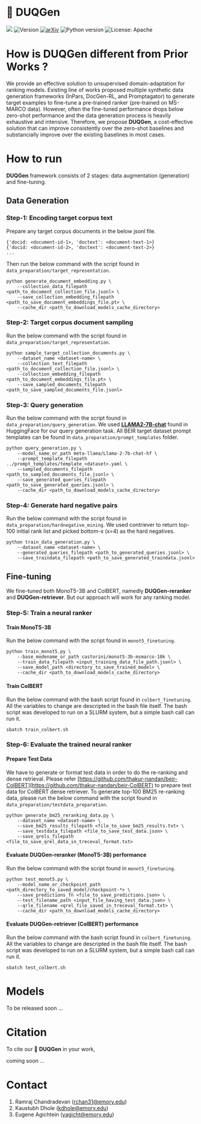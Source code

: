 # 🦆 DUQGen

![](https://img.shields.io/badge/PRs-welcome-brightgreen)
<img src="https://img.shields.io/badge/Version-1.0-lightblue.svg" alt="Version">
[![arXiv](https://img.shields.io/badge/arXiv-2311.11226-pink.svg)](...)
![Python version](https://img.shields.io/badge/lang-python-important)
![License: Apache](https://img.shields.io/badge/License-Apache2.0-yellow.svg)


# How is DUQGen different from Prior Works ?

We provide an effective solution to unsupervised domain-adaptation for ranking models. Existing line of works proposed multiple synthetic data generation frameworks (InPars, DocGen-RL, and Promptagator) to generate target examples to fine-tune a pre-trained ranker (pre-trained on MS-MARCO data). However, often the fine-tuned performance drops below zero-shot performance and the data generation process is heavily exhaustive and intensive. Therefore, we propose **DUQGen**, a cost-effective solution that can improve consistently over the zero-shot baselines and substancially improve over the existing baselines in most cases.




# How to run

**DUQGen** framework consists of 2 stages: data augmentation (generation) and fine-tuning.

## Data Generation
### Step-1: Encoding target corpus text
Prepare any target corpus documents in the below jsonl file.

```
{'docid: <document-id-1>, 'doctext': <document-text-1>}
{'docid: <document-id-2>, 'doctext': <document-text-2>}
...
```

Then run the below command with the script found in `data_preparation/target_representation`.

```
python generate_document_embedding.py \
    --collection_data_filepath <path_to_document_collection_file.jsonl> \
    --save_collection_embedding_filepath <path_to_save_document_embeddings_file.pt> \
    --cache_dir <path_to_download_models_cache_directory>
```

### Step-2: Target corpus document sampling

Run the below command with the script found in `data_preparation/target_representation`.

```
python sample_target_collection_documents.py \
    --dataset_name <dataset-name> \
    --collection_text_filepath <path_to_document_collection_file.jsonl> \
    --collection_embedding_filepath <path_to_document_embeddings_file.pt> \
    --save_sampled_documents_filepath <path_to_save_sampled_documents_file.jsonl>
```

### Step-3: Query generation

Run the below command with the script found in `data_preparation/query_generation`. We used [**LLAMA2-7B-chat**](https://huggingface.co/meta-llama/Llama-2-7b-chat-hf) found in HuggingFace for our query generation task. All BEIR target dataset prompt templates can be found in `data_preparation/prompt_templates` folder.


```
python query_generation.py \
    --model_name_or_path meta-llama/Llama-2-7b-chat-hf \
    --prompt_template_filepath ../prompt_templates/template_<dataset>.yaml \
    --sampled_documents_filepath <path_to_sampled_documents_file.jsonl> \
    --save_generated_queries_filepath <path_to_save_generated_queries.jsonl> \
    --cache_dir <path_to_download_models_cache_directory>
```

### Step-4: Generate hard negative pairs

Run the below command with the script found in `data_preparation/hardnegative_mining`. We used contriever to return top-100 initial rank list and picked bottom-x (x=4) as the hard negatives.

```
python train_data_generation.py \
    --dataset_name <dataset-name> \
    --generated_queries_filepath <path_to_generated_queries.jsonl> \
    --save_traindata_filepath <path_to_save_generated_traindata.jsonl>
```


## Fine-tuning

We fine-tuned both MonoT5-3B and ColBERT, namedly **DUQGen-reranker** and **DUQGen-retriever**. But our approach will work for any ranking model.


### Step-5: Train a neural ranker
#### Train MonoT5-3B

Run the below command with the script found in `monot5_finetuning`.

```
python train_monot5.py \
    --base_modename_or_path castorini/monot5-3b-msmarco-10k \
    --train_data_filepath <input_training_data_file_path.jsonl> \
    --save_model_path <directory_to_save_trained_model> \
    --cache_dir <path_to_download_models_cache_directory>
```


#### Train ColBERT

Run the below command with the bash script found in `colbert_finetuning`. All the variables to change are descripted in the bash file itself. The bash script was developed to run on a SLURM system, but a simple bash call can run it.

```
sbatch train_colbert.sh
```


### Step-6: Evaluate the trained neural ranker

#### Prepare Test Data

We have to generate or format test data in order to do the re-ranking and dense retrieval. Please refer [https://github.com/thakur-nandan/beir-ColBERT](https://github.com/thakur-nandan/beir-ColBERT) to prepare test data for ColBERT dense retriever. To generate top-100 BM25 re-ranking data, please run the below command with the script found in `data_preparation/testdata_preparation`.

```
python generate_bm25_reranking_data.py \
    --dataset_name <dataset-name> \
    --save_bm25_results_filepath <file_to_save_bm25_results.txt> \
    --save_testdata_filepath <file_to_save_test_data.json> \
    --save_qrels_filepath <file_to_save_qrel_data_in_treceval_format.txt>
```


#### Evaluate **DUQGen-reranker** (MonoT5-3B) performance

Run the below command with the script found in `monot5_finetuning`.

```
python test_monot5.py \
    --model_name_or_checkpoint_path <path_directory_to_saved_model/checkpoint-*> \
    --save_predictions_fn <file_to_save_predictions.json> \
    --test_filename_path <input_file_having_test_data.json> \
    --qrle_filename <qrel_file_saved_in_treceval_format.txt> \
    --cache_dir <path_to_download_models_cache_directory>
```


#### Evaluate **DUQGen-retriever** (ColBERT) performance

Run the below command with the bash script found in `colbert_finetuning`. All the variables to change are descripted in the bash file itself. The bash script was developed to run on a SLURM system, but a simple bash call can run it.

```
sbatch test_colbert.sh
```


# Models
To be released soon ...


# Citation

To cite our 🦆 **DUQGen** in your work,

coming soon ...


# Contact
1. Ramraj Chandradevan (rchan31@emory.edu)
2. Kaustubh Dhole (kdhole@emory.edu)
3. Eugene Agichtein (yagicht@emory.edu)

